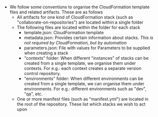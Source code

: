 - We follow some conventions to organise the CloudFormation template files and related artifacts. These are as follows
  - All artifacts for one kind of CloudFormation stack (such as "collaborate-on-repositories") are located within a single folder
  - The following files are located within the folder for each stack
    - template.json: CloudFormation template
    - metadata.json: Provides certain information about stacks. *This is not required by CloudFormation, but by automation*
    - parameters.json: File with values for Parameters to be supplied when creating a stack
    - "contexts" folder: When different "instances" of stacks can be created from a single template, we organise them under contexts. For e.g.: each context creates a separate version control repository. 
    - "environments" folder: When different environments can be created from a single template, we can organise them under environments. For e.g.: different environments such as "dev", "qa", etc.
  - One or more manifest files (such as "manifest.yml") are located in the root of the repository. These list which stacks we wish to act upon  

